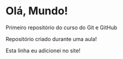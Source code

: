 # Olá, Mundo!
 Primeiro repositório do curso do Git e GitHub

Repositório criado durante uma aula!

Esta linha eu adicionei no site!
